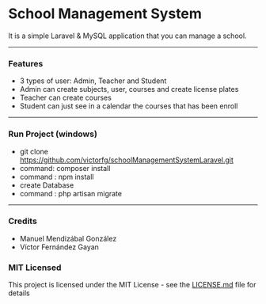 # School Management System

It is a simple Laravel & MySQL application that you can manage a school.

---

### Features
* 3 types of user: Admin, Teacher and Student
* Admin can create subjects, user, courses and create license plates
* Teacher can create courses
* Student can just see in a calendar the courses that has been enroll

---

### Run Project (windows)
* git clone https://github.com/victorfg/schoolManagementSystemLaravel.git
* command: composer install
* command : npm install
* create Database
* command : php artisan migrate

---

### Credits

* Manuel Mendizábal González
* Víctor Fernández Gayan

### MIT Licensed

This project is licensed under the MIT License - see the [LICENSE.md](LICENSE.md) file for details
